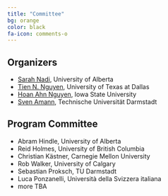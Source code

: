 ```yaml
---
title: "Committee"
bg: orange
color: black
fa-icon: comments-o
---
```


## Organizers

* [Sarah Nadi](http://www.sarahnadi.org/), University of Alberta
* [Tien N. Nguyen](http://www.utdallas.edu/~tien.n.nguyen/), University of Texas at Dallas
* [Hoan Ahn Nguyen](https://sites.google.com/site/nguyenanhhoan/), Iowa State University
* [Sven Amann](http://sven-amann.de), Technische Universität Darmstadt

## Program Committee

* Abram Hindle, University of Alberta
* Reid Holmes, University of British Columbia
* Christian Kästner, Carnegie Mellon University
* Rob Walker, University of Calgary
* Sebastian Proksch, TU Darmstadt
* Luca Ponzanelli, Università della Svizzera italiana
* more TBA
